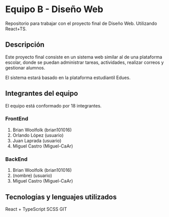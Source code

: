 # Equipo B - Diseño Web
Repositorio para trabajar con el proyecto final de Diseño Web. Utilizando React+TS.

## Descripción
Este proyecto final consiste en un sistema web similar al de una plataforma escolar, donde se puedan administrar tareas, actividades, realizar correos y gestionar alumnos.

El sistema estará basado en la plataforma estudiantil Edues.

## Integrantes del equipo
El equipo está conformado por 18 integrantes.

### FrontEnd
1. Brian Woolfolk (brian101016)
2. Orlando López (usuario)
3. Juan Laprada (usuario)
4. Miguel Castro (Miguel-CaAr)

### BackEnd
1. Brian Woolfolk (brian101016)
2. (nombre) (usuario)
3. Miguel Castro (Miguel-CaAr)

## Tecnologías y lenguajes utilizados
React + TypeScript
SCSS
GIT
